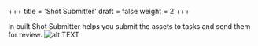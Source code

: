 +++
title = 'Shot Submitter'
draft = false
weight = 2
+++

In built Shot Submitter helps you submit the assets to tasks and send them for review.
![alt TEXT](/MovieCollab/ShotSubmitter.png)
